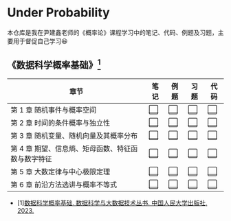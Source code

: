 # Under Probability

本仓库是我在尹建鑫老师的《概率论》课程学习中的笔记、代码、例题及习题，主要用于督促自己学习😆

## 《数据科学概率基础》[<sup>1</sup>](#refer-anchor-1)
| 章节 | 笔记 | 例题 | 习题 | 代码 |
|------|------|------|------|------|
| 第 1 章 随机事件与概率空间 | [⬜](chp1/note/) | [⬜](chp1/e&e/) | [⬜](chp1/e&e/) | [⬜](chp1/code/) |
| 第 2 章 时间的条件概率与独立性 | [⬜](chp2/note/) | [⬜](chp2/e&e/) | [⬜](chp2/e&e/) | [⬜](chp2/code/) |
| 第 3 章 随机变量、随机向量及其概率分布 | [⬜](chp3/note/) | [⬜](chp3/e&e/) | [⬜](chp3/e&e/) | [⬜](chp3/code/) |
| 第 4 章 期望、信息熵、矩母函数、特征函数与数字特征 | [⬜](chp4/note/) | [⬜](chp4/e&e/) | [⬜](chp4/e&e/) | [⬜](chp4/code/) |
| 第 5 章 大数定律与中心极限定理 | [⬜](chp5/note/) | [⬜](chp5/e&e/) | [⬜](chp5/e&e/) | [⬜](chp5/code/) |
| 第 6 章 前沿方法选讲与概率不等式 | [⬜](chp6/note/) | [⬜](chp6/e&e/) | [⬜](chp6/e&e/) | [⬜](chp6/code/) |

<div id="refer-anchor-1"></div>

- [1][数据科学概率基础. 数据科学与大数据技术丛书. 中国人民大学出版社, 2023.](https://books.google.com/books?id=M0la0AEACAAJ)
